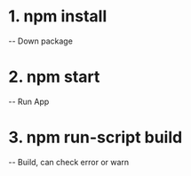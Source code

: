 # 1. npm install
-- Down package

# 2. npm start
-- Run App

# 3. npm run-script build
-- Build, can check error or warn